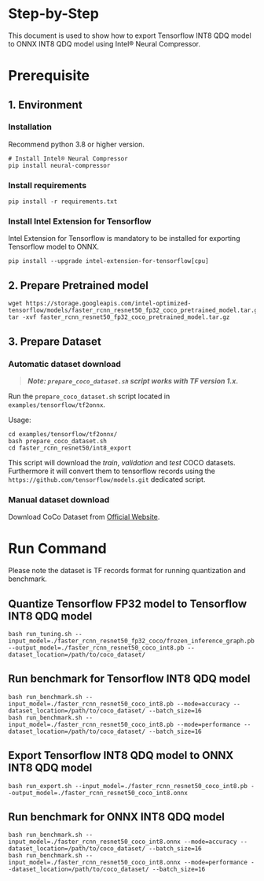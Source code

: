Step-by-Step
============

This document is used to show how to export Tensorflow INT8 QDQ model to ONNX INT8 QDQ model using Intel® Neural Compressor.


# Prerequisite

## 1. Environment

### Installation
Recommend python 3.8 or higher version.
```shell
# Install Intel® Neural Compressor
pip install neural-compressor
```

### Install requirements
```shell
pip install -r requirements.txt
```

### Install Intel Extension for Tensorflow
Intel Extension for Tensorflow is mandatory to be installed for exporting Tensorflow model to ONNX.
```shell
pip install --upgrade intel-extension-for-tensorflow[cpu]
```

## 2. Prepare Pretrained model

```shell
wget https://storage.googleapis.com/intel-optimized-tensorflow/models/faster_rcnn_resnet50_fp32_coco_pretrained_model.tar.gz
tar -xvf faster_rcnn_resnet50_fp32_coco_pretrained_model.tar.gz
```

## 3. Prepare Dataset

### Automatic dataset download

> **_Note: `prepare_coco_dataset.sh` script works with TF version 1.x._**

Run the `prepare_coco_dataset.sh` script located in `examples/tensorflow/tf2onnx`.

Usage:
```shell
cd examples/tensorflow/tf2onnx/
bash prepare_coco_dataset.sh
cd faster_rcnn_resnet50/int8_export
```

This script will download the *train*, *validation* and *test* COCO datasets. Furthermore it will convert them to
tensorflow records using the `https://github.com/tensorflow/models.git` dedicated script.

### Manual dataset download
Download CoCo Dataset from [Official Website](https://cocodataset.org/#download).

# Run Command
Please note the dataset is TF records format for running quantization and benchmark.

## Quantize Tensorflow FP32 model to Tensorflow INT8 QDQ model
```shell
bash run_tuning.sh --input_model=./faster_rcnn_resnet50_fp32_coco/frozen_inference_graph.pb --output_model=./faster_rcnn_resnet50_coco_int8.pb --dataset_location=/path/to/coco_dataset/
```

## Run benchmark for Tensorflow INT8 QDQ model
```shell
bash run_benchmark.sh --input_model=./faster_rcnn_resnet50_coco_int8.pb --mode=accuracy --dataset_location=/path/to/coco_dataset/ --batch_size=16
bash run_benchmark.sh --input_model=./faster_rcnn_resnet50_coco_int8.pb --mode=performance --dataset_location=/path/to/coco_dataset/ --batch_size=16
```

## Export Tensorflow INT8 QDQ model to ONNX INT8 QDQ model
```shell
bash run_export.sh --input_model=./faster_rcnn_resnet50_coco_int8.pb --output_model=./faster_rcnn_resnet50_coco_int8.onnx
```

## Run benchmark for ONNX INT8 QDQ model
```shell
bash run_benchmark.sh --input_model=./faster_rcnn_resnet50_coco_int8.onnx --mode=accuracy --dataset_location=/path/to/coco_dataset/ --batch_size=16
bash run_benchmark.sh --input_model=./faster_rcnn_resnet50_coco_int8.onnx --mode=performance --dataset_location=/path/to/coco_dataset/ --batch_size=16
```

